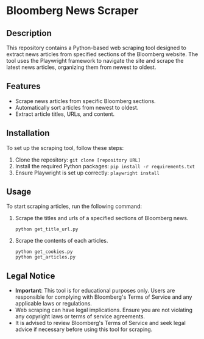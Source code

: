 # Bloomberg News Scraper

## Description
This repository contains a Python-based web scraping tool designed to extract news articles from specified sections of the Bloomberg website. The tool uses the Playwright framework to navigate the site and scrape the latest news articles, organizing them from newest to oldest.

## Features
- Scrape news articles from specific Bloomberg sections.
- Automatically sort articles from newest to oldest.
- Extract article titles, URLs, and content.

## Installation
To set up the scraping tool, follow these steps:
1. Clone the repository: `git clone [repository URL]`
2. Install the required Python packages: `pip install -r requirements.txt`
3. Ensure Playwright is set up correctly: `playwright install`

## Usage
To start scraping articles, run the following command:

1. Scrape the titles and urls of a specified sections of Bloomberg news.
   ```
   python get_title_url.py
   ```
3. Scrape the contents of each articles.
   ```
   python get_cookies.py
   python get_articles.py
   ```

## Legal Notice
- **Important**: This tool is for educational purposes only. Users are responsible for complying with Bloomberg's Terms of Service and any applicable laws or regulations.
- Web scraping can have legal implications. Ensure you are not violating any copyright laws or terms of service agreements.
- It is advised to review Bloomberg's Terms of Service and seek legal advice if necessary before using this tool for scraping.
